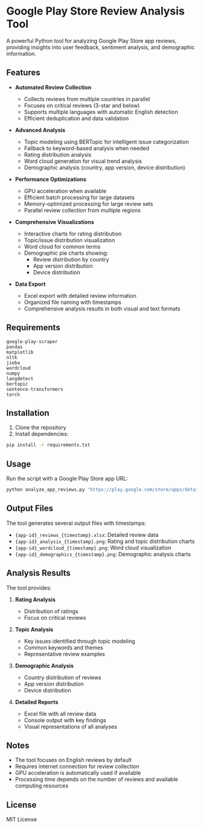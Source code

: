 # Google Play Store Review Analysis Tool

A powerful Python tool for analyzing Google Play Store app reviews, providing insights into user feedback, sentiment analysis, and demographic information.

## Features

- **Automated Review Collection**
  - Collects reviews from multiple countries in parallel
  - Focuses on critical reviews (3-star and below)
  - Supports multiple languages with automatic English detection
  - Efficient deduplication and data validation

- **Advanced Analysis**
  - Topic modeling using BERTopic for intelligent issue categorization
  - Fallback to keyword-based analysis when needed
  - Rating distribution analysis
  - Word cloud generation for visual trend analysis
  - Demographic analysis (country, app version, device distribution)

- **Performance Optimizations**
  - GPU acceleration when available
  - Efficient batch processing for large datasets
  - Memory-optimized processing for large review sets
  - Parallel review collection from multiple regions

- **Comprehensive Visualizations**
  - Interactive charts for rating distribution
  - Topic/issue distribution visualization
  - Word cloud for common terms
  - Demographic pie charts showing:
    - Review distribution by country
    - App version distribution
    - Device distribution

- **Data Export**
  - Excel export with detailed review information
  - Organized file naming with timestamps
  - Comprehensive analysis results in both visual and text formats

## Requirements

```
google-play-scraper
pandas
matplotlib
nltk
jieba
wordcloud
numpy
langdetect
bertopic
sentence-transformers
torch
```

## Installation

1. Clone the repository
2. Install dependencies:
```bash
pip install -r requirements.txt
```

## Usage

Run the script with a Google Play Store app URL:

```bash
python analyze_app_reviews.py "https://play.google.com/store/apps/details?id=com.example.app"
```

## Output Files

The tool generates several output files with timestamps:

- `{app-id}_reviews_{timestamp}.xlsx`: Detailed review data
- `{app-id}_analysis_{timestamp}.png`: Rating and topic distribution charts
- `{app-id}_wordcloud_{timestamp}.png`: Word cloud visualization
- `{app-id}_demographics_{timestamp}.png`: Demographic analysis charts

## Analysis Results

The tool provides:

1. **Rating Analysis**
   - Distribution of ratings
   - Focus on critical reviews

2. **Topic Analysis**
   - Key issues identified through topic modeling
   - Common keywords and themes
   - Representative review examples

3. **Demographic Analysis**
   - Country distribution of reviews
   - App version distribution
   - Device distribution

4. **Detailed Reports**
   - Excel file with all review data
   - Console output with key findings
   - Visual representations of all analyses

## Notes

- The tool focuses on English reviews by default
- Requires internet connection for review collection
- GPU acceleration is automatically used if available
- Processing time depends on the number of reviews and available computing resources

## License

MIT License 
